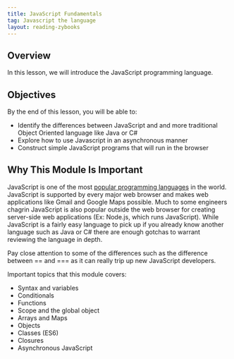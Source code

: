 ```yaml
---
title: JavaScript Fundamentals
tag: Javascript the language
layout: reading-zybooks
---
```


## Overview

In this lesson, we will introduce the JavaScript programming language. 

## Objectives

By the end of this lesson, you will be able to:

- Identify the differences between JavaScript and and more traditional Object Oriented language like Java or C#
- Explore how to use Javascript in an asynchronous manner
- Construct simple JavaScript programs that will run in the browser

## Why This Module Is Important

JavaScript is one of the most [popular programming
languages](https://insights.stackoverflow.com/survey/2020#technology-programming-scripting-and-markup-languages)
in the world. JavaScript is supported by every major web browser and makes web applications like
Gmail and Google Maps possible.  Much to some engineers chagrin JavaScript is also popular outside
the web browser for creating server-side web applications (Ex: Node.js, which runs JavaScript).
While JavaScript is a fairly easy language to pick up if you already know another language such as
Java or C# there are enough gotchas to warrant reviewing the language in depth. 

Pay close attention to some of the differences such as the difference between == and === as it can really trip up new JavaScript developers.

Important topics that this module covers:

- Syntax and variables
- Conditionals
- Functions
- Scope and the global object
- Arrays and Maps
- Objects 
- Classes (ES6)
- Closures
- Asynchronous JavaScript